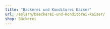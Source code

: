 ```yaml
---
title: "Bäckerei und Konditorei Kaiser"
url: /eslarn/baeckerei-und-konditorei-kaiser/
shop: Bäckerei
---
```

